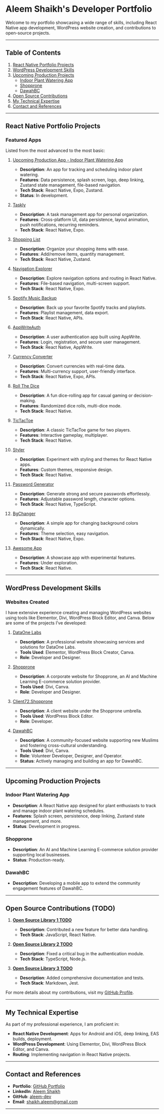 # Aleem Shaikh's Developer Portfolio

Welcome to my portfolio showcasing a wide range of skills, including React Native app development, WordPress website creation, and contributions to open-source projects.

---

## Table of Contents
1. [React Native Portfolio Projects](#react-native-portfolio-projects)
2. [WordPress Development Skills](#wordpress-development-skills)
3. [Upcoming Production Projects](#upcoming-production-projects)
   - [Indoor Plant Watering App](#indoor-plant-watering-app)
   - [Shopprone](#shopprone)
   - [DawahBC](#dawahbc)
4. [Open Source Contributions](#open-source-contributions)
5. [My Technical Expertise](#my-technical-expertise)
6. [Contact and References](#contact-and-references)

---

## React Native Portfolio Projects

### Featured Apps
Listed from the most advanced to the most basic:

1. [Upcoming Production App - Indoor Plant Watering App](https://github.com/aleem-dev/rnH/tree/main/IndoorPlantWateringApp)
   - **Description**: An app for tracking and scheduling indoor plant watering.
   - **Features**: Data persistence, splash screen, logo, deep linking, Zustand state management, file-based navigation.
   - **Tech Stack**: React Native, Expo, Zustand.
   - **Status**: In development.

2. [Taskly](https://github.com/aleem-dev/Taskly)
   - **Description**: A task management app for personal organization.
   - **Features**: Cross-platform UI, data persistence, layout animation, push notifications, recurring reminders.
   - **Tech Stack**: React Native, Expo.

3. [Shopping List](https://github.com/aleem-dev/rnH/tree/main/shopping10)
   - **Description**: Organize your shopping items with ease.
   - **Features**: Add/remove items, quantity management.
   - **Tech Stack**: React Native, Zustand.

4. [Navigation Explorer](https://github.com/aleem-dev/rnH/tree/main/navigationexplor09)
   - **Description**: Explore navigation options and routing in React Native.
   - **Features**: File-based navigation, multi-screen support.
   - **Tech Stack**: React Native, Expo.

5. [Spotify Music Backup](https://github.com/aleem-dev/rnH/tree/main/backupSpotifymusic08)
   - **Description**: Back up your favorite Spotify tracks and playlists.
   - **Features**: Playlist management, data export.
   - **Tech Stack**: React Native, APIs.

6. [AppWriteAuth](https://github.com/aleem-dev/rnH/tree/main/appwriteauth11)
   - **Description**: A user authentication app built using AppWrite.
   - **Features**: Login, registration, and secure user management.
   - **Tech Stack**: React Native, AppWrite.

7. [Currency Converter](https://github.com/aleem-dev/rnH/tree/main/currencyConverter06)
   - **Description**: Convert currencies with real-time data.
   - **Features**: Multi-currency support, user-friendly interface.
   - **Tech Stack**: React Native, Expo, APIs.

8. [Roll The Dice](https://github.com/aleem-dev/rnH/tree/main/rollthedice05)
   - **Description**: A fun dice-rolling app for casual gaming or decision-making.
   - **Features**: Randomized dice rolls, multi-dice mode.
   - **Tech Stack**: React Native.

9. [TicTacToe](https://github.com/aleem-dev/rnH/tree/main/tictactoe07)
   - **Description**: A classic TicTacToe game for two players.
   - **Features**: Interactive gameplay, multiplayer.
   - **Tech Stack**: React Native.

10. [Styler](https://github.com/aleem-dev/rnH/tree/main/styler02)
    - **Description**: Experiment with styling and themes for React Native apps.
    - **Features**: Custom themes, responsive design.
    - **Tech Stack**: React Native.

11. [Password Generator](https://github.com/aleem-dev/rnH/tree/main/passwordgenerator03)
    - **Description**: Generate strong and secure passwords effortlessly.
    - **Features**: Adjustable password length, character options.
    - **Tech Stack**: React Native, TypeScript.

12. [BgChanger](https://github.com/aleem-dev/rnH/tree/main/Bgchanger04)
    - **Description**: A simple app for changing background colors dynamically.
    - **Features**: Theme selection, easy navigation.
    - **Tech Stack**: React Native, Expo.

13. [Awesome App](https://github.com/aleem-dev/rnH/tree/main/awesome01)
    - **Description**: A showcase app with experimental features.
    - **Features**: Under exploration.
    - **Tech Stack**: React Native.

---

## WordPress Development Skills

### Websites Created
I have extensive experience creating and managing WordPress websites using tools like Elementor, Divi, WordPress Block Editor, and Canva. Below are some of the projects I’ve developed:

1. [DataOne Labs](https://dataonelabs.io)
   - **Description**: A professional website showcasing services and solutions for DataOne Labs.
   - **Tools Used**: Elementor, WordPress Block Creator, Canva.
   - **Role**: Developer and Designer.

2. [Shopprone](https://shopprone.ca)
   - **Description**: A corporate website for Shopprone, an AI and Machine Learning E-commerce solution provider.
   - **Tools Used**: Divi, Canva.
   - **Role**: Developer and Designer.

3. [Client72.Shopprone](https://client72.shopprone.ca)
   - **Description**: A client website under the Shopprone umbrella.
   - **Tools Used**: WordPress Block Editor.
   - **Role**: Developer.

4. [DawahBC](https://dawahbc.ca)
   - **Description**: A community-focused website supporting new Muslims and fostering cross-cultural understanding.
   - **Tools Used**: Divi, Canva.
   - **Role**: Volunteer Developer, Designer, and Operator.
   - **Status**: Actively managing and building an app for DawahBC.

---

## Upcoming Production Projects

### Indoor Plant Watering App
- **Description**: A React Native app designed for plant enthusiasts to track and manage indoor plant watering schedules.
- **Features**: Splash screen, persistence, deep linking, Zustand state management, and more.
- **Status**: Development in progress.

### Shopprone
- **Description**: An AI and Machine Learning E-commerce solution provider supporting local businesses.
- **Status**: Production-ready.

### DawahBC
- **Description**: Developing a mobile app to extend the community engagement features of DawahBC.

---

## Open Source Contributions (TODO)

1. **[Open Source Library 1 TODO](https://github.com/example/library1)**  
   - **Description**: Contributed a new feature for better data handling.
   - **Tech Stack**: JavaScript, React Native.

2. **[Open Source Library 2 TODO](https://github.com/example/library2)**  
   - **Description**: Fixed a critical bug in the authentication module.
   - **Tech Stack**: TypeScript, Node.js.

3. **[Open Source Library 3 TODO](https://github.com/example/library3)**  
   - **Description**: Added comprehensive documentation and tests.
   - **Tech Stack**: Markdown, Jest.

For more details about my contributions, visit my [GitHub Profile](https://github.com/aleem-dev).

---

## My Technical Expertise

As part of my professional experience, I am proficient in:
- **React Native Development**: Apps for Android and iOS, deep linking, EAS builds, deployment.
- **WordPress Development**: Using Elementor, Divi, WordPress Block Editor, and Canva.
- **Routing**: Implementing navigation in React Native projects.

---

## Contact and References

- **Portfolio**: [GitHub Portfolio](https://github.com/aleem-dev/Portfolio)
- **LinkedIn**: [Aleem Shaikh](https://in.linkedin.com/in/aleem-shaikh-54243732)
- **GitHub**: [aleem-dev](https://github.com/aleem-dev)
- **Email**: [shaikh.aleem@gmail.com](mailto:shaikh.aleem@gmail.com)

---
